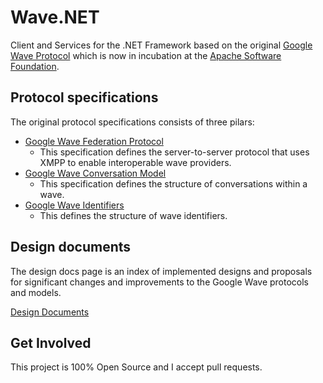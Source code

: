 # Wave.NET

Client and Services for the .NET Framework based on the original [Google Wave Protocol] which is now in incubation at the [Apache Software Foundation].

## Protocol specifications

The original protocol specifications consists of three pilars:

* [Google Wave Federation Protocol]
    * This specification defines the server-to-server protocol that uses XMPP to enable interoperable wave providers.
* [Google Wave Conversation Model]
    * This specification defines the structure of conversations within a wave.
* [Google Wave Identifiers]
    * This defines the structure of wave identifiers.

## Design documents

The design docs page is an index of implemented designs and  proposals for significant changes and improvements to the Google Wave protocols and models.

[Design Documents]

## Get Involved

This project is 100% Open Source and I accept pull requests.

[Google Wave Protocol]: http://www.waveprotocol.org/protocol
[Apache Software Foundation]: http://incubator.apache.org/projects/wave.html
[Google Wave Federation Protocol]: http://wave-protocol.googlecode.com/hg/spec/federation/wavespec.html
[Google Wave Conversation Model]: http://wave-protocol.googlecode.com/hg/spec/conversation/convspec.html
[Google Wave Identifiers]: http://wave-protocol.googlecode.com/hg/spec/waveid/waveidspec.html
[Design Documents]: http://www.waveprotocol.org/protocol/design-proposals